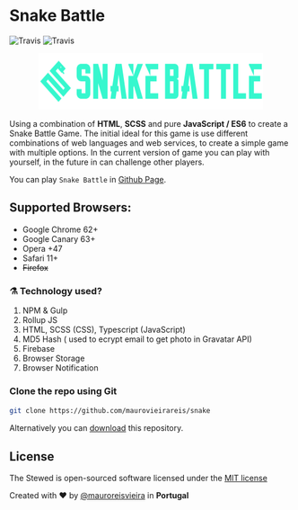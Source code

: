 # Snake Battle

![Travis](https://img.shields.io/travis/rust-lang/rust.svg?style=flat-square)
![Travis](https://img.shields.io/dub/l/vibe-d.svg)

<div align="center">
    <img src="public/images/logo/snake.png" width="400" height="100"/>
</div>


Using a combination of **HTML**, **SCSS** and pure **JavaScript / ES6** to create a Snake Battle Game.
The initial ideal for this game is use different combinations of web languages and web services,
to create a simple game with multiple options.
In the current version of game you can play with yourself, in the future in can challenge other players.


You can play `Snake Battle` in [Github Page](http://maurovieirareis.github.io/snake).

## Supported Browsers:
- Google Chrome 62+
- Google Canary 63+
- Opera +47
- Safari 11+
- ~~Firefox~~

### ⚗️ Technology used?
1. NPM & Gulp
2. Rollup JS
3. HTML, SCSS (CSS), Typescript (JavaScript)
4. MD5 Hash ( used to ecrypt email to get photo in Gravatar API)
4. Firebase
5. Browser Storage
6. Browser Notification

### Clone the repo using Git

```bash
git clone https://github.com/maurovieirareis/snake
```


Alternatively you can [download](https://codeload.github.com/maurovieirareis/snake/zip/master) this repository.

## License

The Stewed is open-sourced software licensed under the [MIT license](http://opensource.org/licenses/MIT)

Created with ♥️ by [@mauroreisvieira](https://twitter.com/mauroreisvieira) in **Portugal**


